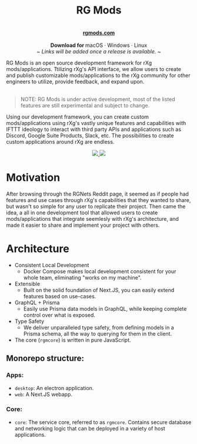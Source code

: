 <p align="center">
  <a href="#">
    
  </a>
  <p align="center">
   <!-- <img width="300" height="300" src="https://raw.githubusercontent.com/rgmods/.github/main/profile/rgmods.png" alt="Logo"> -->
  </p>
  <h1 align="center"><b>RG Mods</b></h1>
  <p align="center">
    <br />
    <a href="https://rgmods.com"><strong>rgmods.com</strong></a>
    <br />
    <br />
    <b>Download for </b>
    macOS
    ·
    Windows
    ·
    Linux
    <br />
    <i>~ Links will be added once a release is available. ~</i>
  </p>
</p>
RG Mods is an open source development framework for rXg mods/applications. Ttilizing rXg's API interface, we allow users to create and publish customizable mods/applications to the rXg community for other engineers to utilize, provide feedback, and expand upon.
<br/>
<br/>

> NOTE: RG Mods is under active development, most of the listed features are still experimental and subject to change.

Using our development framework, you can create custom mods/applications using rXg's vastly unique features and capabilities with IFTTT ideology to interact with third party APIs and applications such as Discord, Google Suite Products, Slack, etc. The possibilities to create custom applications around rXg are endless.

<p align="center">
  <a href="">
    <img src="https://img.shields.io/discord/991906436948963489?label=Discord&color=5865F2" />
  </a>
  <img src="https://img.shields.io/static/v1?label=Licence&message=MIT&color=000" />
  <br />
</p>

# Motivation

After browsing through the RGNets Reddit page, it seemed as if people had features and use cases through rXg's capabilities that they wanted to share, but wasn't so simple for any user to replicate their project. Then came the idea, a all in one development tool that allowed users to create mods/applications that integrate seemlesly with rXg's architecture, and made it easier to share and implement your project with others.

# Architecture
- Consistent Local Development
  - Docker Compose makes local development consistent for your whole team, eliminating "works on my machine".
- Extensible
  - Built on the solid foundation of Next.JS, you can easily extend features based on use-cases.
- GraphQL + Prisma
  - Easily use Prisma data models in GraphQL, while keeping complete control over what is exposed.
- Type Safety
  - We deliver unparalleled type safety, from defining models in a Prisma schema, all the way to querying for them in the client.
- The core (`rgmcore`) is written in pure JavaScript.

## Monorepo structure:

### Apps:

- `desktop`: An electron application.
- `web`: A Next.JS webapp.

### Core:

- `core`: The service core, referred to as `rgmcore`. Contains secure database and networking logic that can be deployed in a variety of host applications.
